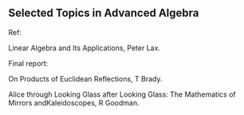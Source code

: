 ## Selected Topics in Advanced Algebra

Ref: 

Linear Algebra and Its Applications, Peter Lax.

Final report:

On Products of Euclidean Reflections, T Brady.

Alice through Looking Glass after Looking Glass: The Mathematics of Mirrors andKaleidoscopes, R Goodman.



